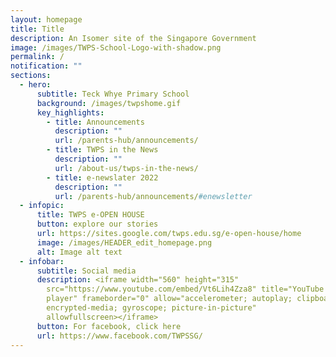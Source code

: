 ```yaml
---
layout: homepage
title: Title
description: An Isomer site of the Singapore Government
image: /images/TWPS-School-Logo-with-shadow.png
permalink: /
notification: ""
sections:
  - hero:
      subtitle: Teck Whye Primary School
      background: /images/twpshome.gif
      key_highlights:
        - title: Announcements
          description: ""
          url: /parents-hub/announcements/
        - title: TWPS in the News
          description: ""
          url: /about-us/twps-in-the-news/
        - title: e-newslater 2022
          description: ""
          url: /parents-hub/announcements/#enewsletter
  - infopic:
      title: TWPS e-OPEN HOUSE
      button: explore our stories
      url: https://sites.google.com/twps.edu.sg/e-open-house/home
      image: /images/HEADER_edit_homepage.png
      alt: Image alt text
  - infobar:
      subtitle: Social media
      description: <iframe width="560" height="315"
        src="https://www.youtube.com/embed/Vt6Lih4Zza8" title="YouTube video
        player" frameborder="0" allow="accelerometer; autoplay; clipboard-write;
        encrypted-media; gyroscope; picture-in-picture"
        allowfullscreen></iframe>
      button: For facebook, click here
      url: https://www.facebook.com/TWPSSG/
---
```


